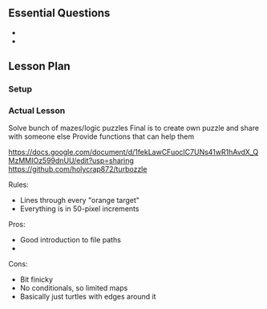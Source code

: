 ## Essential Questions

-
-

## Lesson Plan

### Setup

### Actual Lesson


Solve bunch of mazes/logic puzzles
Final is to create own puzzle and share with someone else
Provide functions that can help them

https://docs.google.com/document/d/1fekLawCFuocIC7UNs41wR1hAvdX_QMzMMIOz599dnUU/edit?usp=sharing
https://github.com/holycrap872/turbozzle


Rules:
- Lines through every "orange target"
- Everything is in 50-pixel increments

Pros:
- Good introduction to file paths
- 

Cons:
- Bit finicky
- No conditionals, so limited maps
- Basically just turtles with edges around it